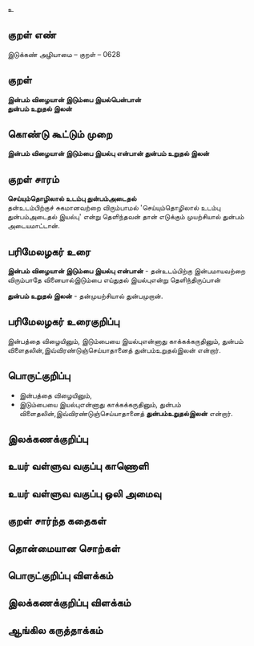 உ

## குறள் எண் 

இடுக்கண் அழியாமை   – குறள் – 0628  

## குறள் 

**இன்பம் விழையான் இடும்பை இயல்பென்பான்  
துன்பம் உறுதல் இலன்**  

## கொண்டு கூட்டும் முறை

**இன்பம் விழையான் இடும்பை இயல்பு என்பான் துன்பம் உறுதல் இலன்** 

## குறள் சாரம் 

**செய்யும்தொழிலால் உடம்பு துன்பம்அடைதல்**  
தன்உடம்பிற்குச் சுகமானவற்றை விரும்பாமல் 'செய்யும்தொழிலால் உடம்பு துன்பம்அடைதல் இயல்பு' என்று தெளிந்தவன் தான் எடுக்கும் முயற்சியால் துன்பம் அடையமாட்டான்.  

## பரிமேலழகர் உரை

**இன்பம் விழையான் இடும்பை இயல்பு என்பான்** - தன்உடம்பிற்கு இன்பமாயவற்றை விரும்பாதே வினையால்இடும்பை எய்துதல் இயல்புஎன்று தெளிந்திருப்பான்  

**துன்பம் உறுதல் இலன்** - தன்முயற்சியால் துன்பமுறான். 

## பரிமேலழகர் உரைகுறிப்பு   

இன்பத்தை விழையினும், இடும்பையை இயல்புஎன்னாது காக்கக்கருதினும், துன்பம் விளைதலின்,இவ்விரண்டுஞ்செய்யாதானைத் துன்பம்உறுதல்இலன் என்றார்.    

## பொருட்குறிப்பு 

* இன்பத்தை விழையினும்,  
* இடும்பையை இயல்புஎன்னாது காக்கக்கருதினும், துன்பம் விளைதலின்,இவ்விரண்டுஞ்செய்யாதானைத் **துன்பம்உறுதல்இலன்** என்றார்.   

## இலக்கணக்குறிப்பு  


## உயர் வள்ளுவ வகுப்பு காணொளி


## உயர் வள்ளுவ வகுப்பு ஒலி அமைவு 

 
## குறள் சார்ந்த கதைகள் 


## தொன்மையான சொற்கள்


## பொருட்குறிப்பு விளக்கம்


## இலக்கணக்குறிப்பு விளக்கம்


## ஆங்கில கருத்தாக்கம் 


